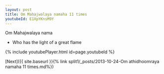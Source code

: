 ```yaml
---
layout: post
title: Om Mahajwalaya namaha 11 times
youtubeId: E1XpYKnsM9Y
---
```

 
 
Om Mahajwalaya nama 
 
 -  Who has the light of a great flame 
 
  
 
  
 
 
 
 
 
 


{% include youtubePlayer.html id=page.youtubeId %}
 
[Next]({{ site.baseurl }}{% link  split1/_posts/2013-10-24-Om athidhoomraya namaha 11 times.md%})
 
